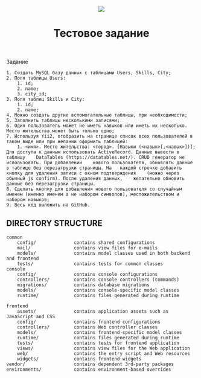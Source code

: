 <p align="center">
    <a href="#">
        <img src="https://i.ibb.co/934F0Lk/2020-05-21-01-50-00.png">
    </a>
    <h1 align="center">Тестовое задание</h1>
    <br>
</p>

Задание

    1. Создать MySQL базу данных с таблицами Users, Skills, City;
    2. Поля таблицы Users:
        1. id;
        2. name;
        3. city_id;
    3. Поля таблиц Skills и City:
        1. id;
        2. name;
    4. Можно создать другие вспомогательные таблицы, при необходимости;
    5. Заполнить таблицы несколькими записями;
    6. Один пользователь может не иметь навыков или иметь их несколько. Место жительства может быть только одно;
    7. Используя Yii2, отобразить на странице список всех пользователей в таком виде или при желании оформить таблицей:
        1. <имя>. Место жительства: <город>. [Навыки (<навык>[,<навык>])];
	Для доступа к данным использовать ActiveRecord. Данные вывести в таблицу 	DataTables (https://datatables.net/). CRUD генератор не использовать. При добавлении 	нового пользователя, обновлять данные в таблице без перезагрузки страницы. На 	каждой строчке добавить кнопку для удаления записи с окном подтверждения 	(можно через обычный js confirm). После удаления данных, 	желательно обновить 	данные без перезагрузки страницы.
    8. Сделать кнопку для добавления нового пользователя со случайным именем (именно именем а не набором символов), местожительством и набором навыков;
    9. Весь код выложить на GitHub.


DIRECTORY STRUCTURE
-------------------

```
common
    config/              contains shared configurations
    mail/                contains view files for e-mails
    models/              contains model classes used in both backend and frontend
    tests/               contains tests for common classes    
console
    config/              contains console configurations
    controllers/         contains console controllers (commands)
    migrations/          contains database migrations
    models/              contains console-specific model classes
    runtime/             contains files generated during runtime

frontend
    assets/              contains application assets such as JavaScript and CSS
    config/              contains frontend configurations
    controllers/         contains Web controller classes
    models/              contains frontend-specific model classes
    runtime/             contains files generated during runtime
    tests/               contains tests for frontend application
    views/               contains view files for the Web application
    web/                 contains the entry script and Web resources
    widgets/             contains frontend widgets
vendor/                  contains dependent 3rd-party packages
environments/            contains environment-based overrides
```
